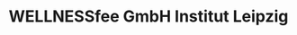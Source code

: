 ---
title: "WELLNESSfee GmbH Institut Leipzig"
url: /leipzig/wellnessfee-gmbh-institut-leipzig/
shop: Kosmetik
---